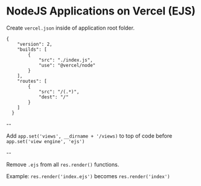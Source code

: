 # NodeJS Applications on Vercel (EJS)

Create `vercel.json` inside of application root folder.

```
{
    "version": 2,
    "builds": [
        {
            "src": "./index.js",
            "use": "@vercel/node"
        }
    ],
    "routes": [
        {
            "src": "/(.*)",
            "dest": "/"
        }
    ]
  }
  ```
  
  --
  
  Add `app.set('views', __dirname + '/views)` to top of code before `app.set('view engine', 'ejs')`
  
  --
  
  Remove `.ejs` from all `res.render()` functions.
  
  Example: `res.render('index.ejs')` becomes `res.render('index')`

